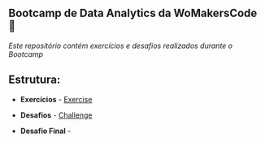 ## Bootcamp de Data Analytics da WoMakersCode 🦋 ##

 *Este repositório contém exercícios e desafios realizados durante o Bootcamp*

**Estrutura:**
---
* **Exercícios** - [Exercise](https://github.com/pamelacristtine/BootcampWoMakersCode/tree/main/exercise)

* **Desafios** - [Challenge](https://github.com/pamelacristtine/BootcampWoMakersCode/tree/main/challenge)

* **Desafio Final** - 
